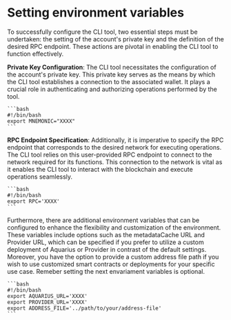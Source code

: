 # Setting environment variables

To successfully configure the CLI tool, two essential steps must be undertaken: the setting of the account's private key and the definition of the desired RPC endpoint. These actions are pivotal in enabling the CLI tool to function effectively.

**Private Key Configuration**: The CLI tool necessitates the configuration of the account's private key. This private key serves as the means by which the CLI tool establishes a connection to the associated wallet. It plays a crucial role in authenticating and authorizing operations performed by the tool.

<pre><code>```bash
#!/bin/bash
export MNEMONIC="XXXX"
```
</code></pre>

**RPC Endpoint Specification**: Additionally, it is imperative to specify the RPC endpoint that corresponds to the desired network for executing operations. The CLI tool relies on this user-provided RPC endpoint to connect to the network required for its functions. This connection to the network is vital as it enables the CLI tool to interact with the blockchain and execute operations seamlessly.

<pre><code>```bash
#!/bin/bash
export RPC='XXXX'
```
</code></pre>

Furthermore, there are additional environment variables that can be configured to enhance the flexibility and customization of the environment. These variables include options such as the metadataCache URL and Provider URL, which can be specified if you prefer to utilize a custom deployment of Aquarius or Provider in contrast of the default settings. Moreover, you have the option to provide a custom address file path if you wish to use customized smart contracts or deployments for your specific use case. Remeber setting the next envariament variables is optional.

<pre><code>```bash
#!/bin/bash
export AQUARIUS_URL='XXXX'
export PROVIDER_URL='XXXX'
export ADDRESS_FILE='../path/to/your/address-file'
```
</code></pre>
